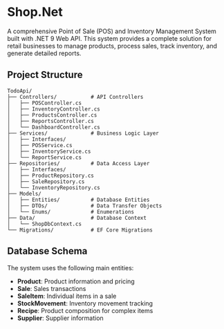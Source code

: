 # Shop.Net

A comprehensive Point of Sale (POS) and Inventory Management System built with .NET 9 Web API. This system provides a complete solution for retail businesses to manage products, process sales, track inventory, and generate detailed reports.

## Project Structure

```
TodoApi/
├── Controllers/           # API Controllers
│   ├── POSController.cs
│   ├── InventoryController.cs
│   ├── ProductsController.cs
│   ├── ReportsController.cs
│   └── DashboardController.cs
├── Services/              # Business Logic Layer
│   ├── Interfaces/
│   ├── POSService.cs
│   ├── InventoryService.cs
│   └── ReportService.cs
├── Repositories/          # Data Access Layer
│   ├── Interfaces/
│   ├── ProductRepository.cs
│   ├── SaleRepository.cs
│   └── InventoryRepository.cs
├── Models/
│   ├── Entities/          # Database Entities
│   ├── DTOs/              # Data Transfer Objects
│   └── Enums/             # Enumerations
├── Data/                  # Database Context
│   └── ShopDbContext.cs
└── Migrations/            # EF Core Migrations
```

## Database Schema

The system uses the following main entities:

- **Product**: Product information and pricing
- **Sale**: Sales transactions
- **SaleItem**: Individual items in a sale
- **StockMovement**: Inventory movement tracking
- **Recipe**: Product composition for complex items
- **Supplier**: Supplier information
